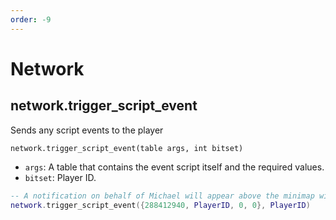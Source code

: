 ```yaml
---
order: -9
---
```


# Network

## network.trigger_script_event
Sends any script events to the player

`network.trigger_script_event(table args, int bitset)`
* `args`: A table that contains the event script itself and the required values.
* `bitset`: Player ID.
```lua
-- A notification on behalf of Michael will appear above the minimap with an error text
network.trigger_script_event({288412940, PlayerID, 0, 0}, PlayerID)
```
